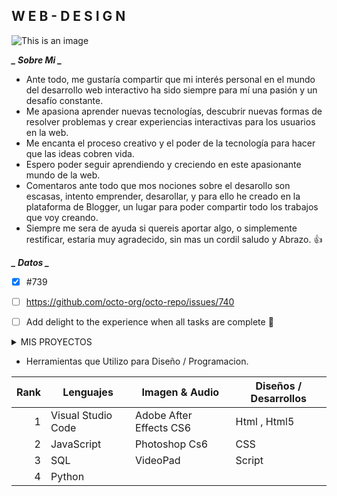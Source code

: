 ## W E B - D E S I G N
![This is an image](https://blogger.googleusercontent.com/img/b/R29vZ2xl/AVvXsEjGdUcLvlwRVrL3MO_DrEstf0LEiEu5Vjy9qw9NMCHdnK7MzzmdL1IyrpJCsNd2oTjdUOvmQEqBAk0ISnWov7miYkBMQTFRjLsAC6VBEvBy1PE1lG_KLQslrojMRSIwJzH-m2UB9U6IVbGINnRnryv3C1Gisw-9pPcubeNBFlt9xrrX7Pq5QZcEQYwJ/s1600/intro-banner.gif)

***_ Sobre Mi _***
* Ante todo, me gustaría compartir que mi interés personal en el mundo del desarrollo web interactivo ha sido siempre para mí una pasión y un desafío constante. 
* Me apasiona aprender nuevas tecnologías, descubrir nuevas formas de resolver problemas y crear experiencias interactivas para los usuarios en la web. 
* Me encanta el proceso creativo y el poder de la tecnología para hacer que las ideas cobren vida. 
* Espero poder seguir aprendiendo y creciendo en este apasionante mundo de la web.
* Comentaros ante todo que mos nociones sobre el desarollo son escasas, intento emprender, desarollar, y para ello he creado en la plataforma de Blogger, un lugar para poder compartir todo los trabajos que voy creando.
* Siempre me sera de ayuda si quereis aportar algo, o simplemente restificar, estaria muy agradecido, sin mas un cordil saludo y Abrazo. :+1:

***_ Datos _***
- [x] #739
- [ ] https://github.com/octo-org/octo-repo/issues/740
- [ ] Add delight to the experience when all tasks are complete :star2:




<details>
 
<summary>MIS PROYECTOS</summary>

Proyecto Intro Interactivo [GitHub Codigo]().

</details>


* Herramientas que Utilizo para Diseño / Programacion.

| Rank | Lenguajes         |  Imagen & Audio          |   Diseños / Desarrollos  | 
|-----:|-------------------|--------------------------|--------------------------| 
|     1| Visual Studio Code|  Adobe After Effects CS6 |  Html , Html5            | 
|     2| JavaScript        |  Photoshop Cs6           |  CSS                     | 
|     3| SQL               |  VideoPad                |  Script                  | 
|     4| Python            |                          |                          |                      


